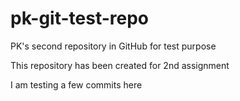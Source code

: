 # pk-git-test-repo
PK's second repository in GitHub for test purpose

This repository has been created for 2nd assignment

I am testing a few commits here
